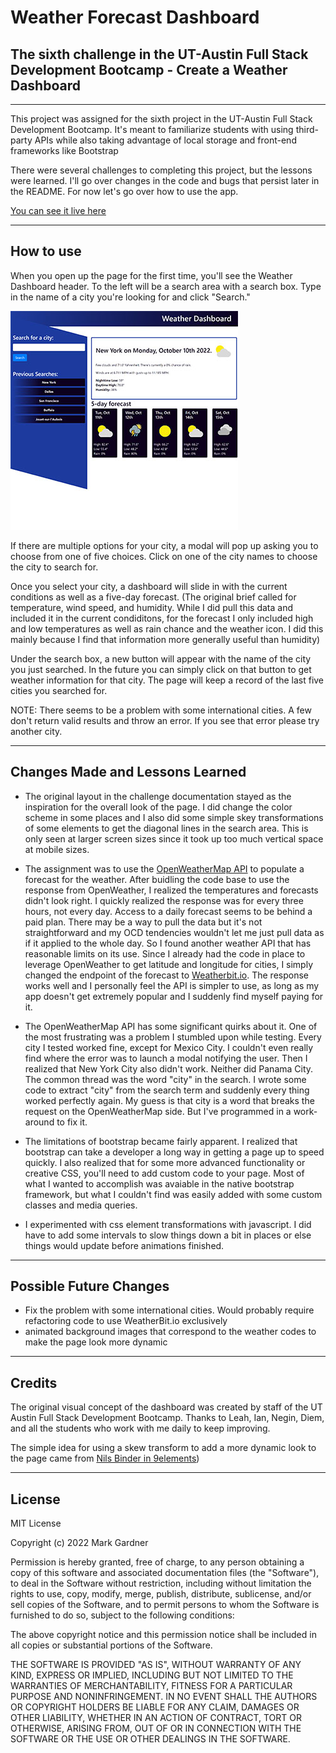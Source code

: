 # Weather Forecast Dashboard


## The sixth challenge in the UT-Austin Full Stack Development Bootcamp - Create a Weather Dashboard


___


This project was assigned for the sixth project in the UT-Austin Full Stack Development Bootcamp. It's meant to familiarize students with using third-party APIs while also taking advantage of local storage and front-end frameworks like Bootstrap

There were several challenges to completing this project, but the lessons were learned. I'll go over changes in the code and bugs that persist later in the README. For now let's go over how to use the app.

[You can see it live here](https://markgatx.github.io/Weather-Dashboard-Full-Stack-Bootcamp/)


___



## How to use

When you open up the page for the first time, you'll see the Weather Dashboard header. To the left will be a search area with a search box. Type in the name of a city you're looking for and click "Search."

![Weather Dashboard Screenshot](./assets/images/Weather%20Dashboard%20small%20Screenshot.jpg)


If there are multiple options for your city, a modal will pop up asking you to choose from one of five choices. Click on one of the city names to choose the city to search for.

Once you select your city, a dashboard will slide in with the current conditions as well as a five-day forecast. (The original brief called for temperature, wind speed, and humidity. While I did pull this data and included it in the current condiditons, for the forecast I only included high and low temperatures as well as rain chance and the weather icon. I did this mainly because I find that information more generally useful than humidity)

Under the search box, a new button will appear with the name of the city you just searched. In the future you can simply click on that button to get weather information for that city. The page will keep a record of the last five cities you searched for.

NOTE: There seems to be a problem with some international cities. A few don't return valid results and throw an error. If you see that error please try another city.

___


## Changes Made and Lessons Learned

- The original layout in the challenge documentation stayed as the inspiration for the overall look of the page. I did change the color scheme in some places and I also did some simple skey transformations of some elements to get the diagonal lines in the search area. This is only seen at larger screen sizes since it took up too much vertical space at mobile sizes.

- The assignment was to use the [OpenWeatherMap API](https://openweathermap.org/api) to populate a forecast for the weather. After buidling the code base to use the response from OpenWeather, I realized the temperatures and forecasts didn't look right. I quickly realized the response was for every three hours, not every day. Access to a daily forecast seems to be behind a paid plan. There may be a way to pull the data but it's not straightforward and my OCD tendencies wouldn't let me just pull data as if it applied to the whole day. So I found another weather API that has reasonable limits on its use. Since I already had the code in place to leverage OpenWeather to get latitude and longitude for cities, I simply changed the endpoint of the forecast to [Weatherbit.io](https://weatherbit.io). The response works well and I personally feel the API is simpler to use, as long as my app doesn't get extremely popular and I suddenly find myself paying for it.

 - The OpenWeatherMap API has some significant quirks about it. One of the most frustrating was a problem I stumbled upon while testing. Every city I tested worked fine, except for Mexico City. I couldn't even really find where the error was to launch a modal notifying the user. Then I realized that New York City also didn't work. Neither did Panama City. The common thread was the word "city" in the search. I wrote some code to extract "city" from the search term and suddenly every thing worked perfectly again. My guess is that city is a word that breaks the request on the OpenWeatherMap side. But I've programmed in a work-around to fix it.

 - The limitations of bootstrap became fairly apparent. I realized that bootstrap can take a developer a long way in getting a page up to speed quickly. I also realized that for some more advanced functionality or creative CSS, you'll need to add custom code to your page. Most of what I wanted to accomplish was avaiable in the native bootstrap framework, but what I couldn't find was easily added with some custom classes and media queries.

 - I experimented with css element transformations with javascript. I did have to add some intervals to slow things down a bit in places or else things would update before animations finished. 



___



## Possible Future Changes

- Fix the problem with some international cities. Would probably require refactoring code to use WeatherBit.io exclusively
- animated background images that correspond to the weather codes to make the page look more dynamic



___



## Credits


The original visual concept of the dashboard was created by staff of the UT Austin Full Stack Development Bootcamp. Thanks to Leah, Ian, Negin, Diem, and all the students who work with me daily to keep improving. 

The simple idea for using a skew transform to add a more dynamic look to the page came from [Nils Binder in 9elements](https://9elements.com/blog/pure-css-diagonal-layouts/))

___



## License

MIT License

Copyright (c) 2022 Mark Gardner

Permission is hereby granted, free of charge, to any person obtaining a copy
of this software and associated documentation files (the "Software"), to deal
in the Software without restriction, including without limitation the rights
to use, copy, modify, merge, publish, distribute, sublicense, and/or sell
copies of the Software, and to permit persons to whom the Software is
furnished to do so, subject to the following conditions:

The above copyright notice and this permission notice shall be included in all
copies or substantial portions of the Software.

THE SOFTWARE IS PROVIDED "AS IS", WITHOUT WARRANTY OF ANY KIND, EXPRESS OR
IMPLIED, INCLUDING BUT NOT LIMITED TO THE WARRANTIES OF MERCHANTABILITY,
FITNESS FOR A PARTICULAR PURPOSE AND NONINFRINGEMENT. IN NO EVENT SHALL THE
AUTHORS OR COPYRIGHT HOLDERS BE LIABLE FOR ANY CLAIM, DAMAGES OR OTHER
LIABILITY, WHETHER IN AN ACTION OF CONTRACT, TORT OR OTHERWISE, ARISING FROM,
OUT OF OR IN CONNECTION WITH THE SOFTWARE OR THE USE OR OTHER DEALINGS IN THE
SOFTWARE.
